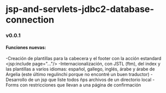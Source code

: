 # jsp-and-servlets-jdbc2-database-connection

### v0.0.1
#### Funciones nuevas:
-Creación de plantillas para la cabecera y el footer con la acción estandard <jsp:include page="..."/>
-Internacionalización, con JSTL (ftm), del index y las plantillas a varios idiomas: español, gallego, inglés, árabe y árabe de Argelia (este último regulinchi porque no encontré un buen traductor)
-Desarrollo de un jsp que liste todos ñps archivos de un directorio local
-Forms con restricciones que llevan a una página de confirmación
